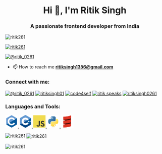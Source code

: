 <h1 align="center">Hi 👋, I'm Ritik Singh</h1>
<h3 align="center">A passionate frontend developer from India</h3>

<p align="left"> <img src="https://komarev.com/ghpvc/?username=ritik261&label=Profile%20views&color=0e75b6&style=flat" alt="ritik261" /> </p>

<p align="left"> <a href="https://github.com/ryo-ma/github-profile-trophy"><img src="https://github-profile-trophy.vercel.app/?username=ritik261" alt="ritik261" /></a> </p>

<p align="left"> <a href="https://twitter.com/@ritik_0261" target="blank"><img src="https://img.shields.io/twitter/follow/@ritik_0261?logo=twitter&style=for-the-badge" alt="@ritik_0261" /></a> </p>

- 📫 How to reach me **ritiksingh1356@gmail.com**

<h3 align="left">Connect with me:</h3>
<p align="left">
<a href="https://twitter.com/@ritik_0261" target="blank"><img align="center" src="https://raw.githubusercontent.com/rahuldkjain/github-profile-readme-generator/master/src/images/icons/Social/twitter.svg" alt="@ritik_0261" height="30" width="40" /></a>
<a href="https://linkedin.com/in/ritiksingh01" target="blank"><img align="center" src="https://raw.githubusercontent.com/rahuldkjain/github-profile-readme-generator/master/src/images/icons/Social/linked-in-alt.svg" alt="ritiksingh01" height="30" width="40" /></a>
<a href="https://instagram.com/code4self" target="blank"><img align="center" src="https://raw.githubusercontent.com/rahuldkjain/github-profile-readme-generator/master/src/images/icons/Social/instagram.svg" alt="code4self" height="30" width="40" /></a>
<a href="https://www.youtube.com/c/ritik speaks" target="blank"><img align="center" src="https://raw.githubusercontent.com/rahuldkjain/github-profile-readme-generator/master/src/images/icons/Social/youtube.svg" alt="ritik speaks" height="30" width="40" /></a>
<a href="https://www.leetcode.com/ritiksingh0261" target="blank"><img align="center" src="https://raw.githubusercontent.com/rahuldkjain/github-profile-readme-generator/master/src/images/icons/Social/leet-code.svg" alt="ritiksingh0261" height="30" width="40" /></a>
</p>

<h3 align="left">Languages and Tools:</h3>
<p align="left"> <a href="https://www.cprogramming.com/" target="_blank" rel="noreferrer"> <img src="https://raw.githubusercontent.com/devicons/devicon/master/icons/c/c-original.svg" alt="c" width="40" height="40"/> </a> <a href="https://www.w3schools.com/cpp/" target="_blank" rel="noreferrer"> <img src="https://raw.githubusercontent.com/devicons/devicon/master/icons/cplusplus/cplusplus-original.svg" alt="cplusplus" width="40" height="40"/> </a> <a href="https://developer.mozilla.org/en-US/docs/Web/JavaScript" target="_blank" rel="noreferrer"> <img src="https://raw.githubusercontent.com/devicons/devicon/master/icons/javascript/javascript-original.svg" alt="javascript" width="40" height="40"/> </a> <a href="https://www.python.org" target="_blank" rel="noreferrer"> <img src="https://raw.githubusercontent.com/devicons/devicon/master/icons/python/python-original.svg" alt="python" width="40" height="40"/> </a> <a href="https://www.scala-lang.org" target="_blank" rel="noreferrer"> <img src="https://raw.githubusercontent.com/devicons/devicon/master/icons/scala/scala-original.svg" alt="scala" width="40" height="40"/> </a> </p>

<p><img align="left" src="https://github-readme-stats.vercel.app/api/top-langs?username=ritik261&show_icons=true&locale=en&layout=compact" alt="ritik261" /></p>

<p>&nbsp;<img align="center" src="https://github-readme-stats.vercel.app/api?username=ritik261&show_icons=true&locale=en" alt="ritik261" /></p>

<p><img align="center" src="https://github-readme-streak-stats.herokuapp.com/?user=ritik261&" alt="ritik261" /></p>
